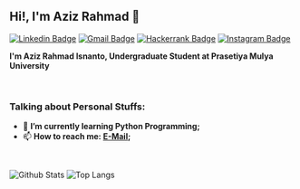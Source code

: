 ## Hi!, I'm Aziz Rahmad 👋

[![Linkedin Badge](https://img.shields.io/badge/-LinkedIn-blue?logo=Linkedin&logoColor=white&link=https://www.linkedin.com/in/azizrahmad/)](https://www.linkedin.com/in/azizrahmad/) 
[![Gmail Badge](https://img.shields.io/badge/-Gmail-red?logo=Gmail&logoColor=white&link=mailto:23502210001@student.prasetiyamulya.ac.id)](mailto:23502210001@student.prasetiyamulya.ac.id) 
[![Hackerrank Badge](https://img.shields.io/badge/-Hackerrank-green?logo=Hackerrank&logoColor=white&link=https://www.hackerrank.com/rhmdziz)](https://www.hackerrank.com/rhmdziz)
[![Instagram Badge](https://img.shields.io/badge/-Instagram-purple?logo=instagram&logoColor=white&link=https://instagram.com/thinkaboutziz/)](https://instagram.com/thinkaboutziz)

**I'm Aziz Rahmad Isnanto, Undergraduate Student at Prasetiya Mulya University**

&nbsp;

### Talking about Personal Stuffs:

- 🌱 **I’m currently learning Python Programming;** 
- 📫 **How to reach me: [E-Mail](mailto:23502210001@student.prasetiyamulya.ac.id);**

&nbsp;

![Github Stats](https://github-readme-stats.vercel.app/api?username=riyhs&theme=tokyonight&show_icons=true)
![Top Langs](https://github-readme-stats.vercel.app/api/top-langs/?username=riyhs&theme=tokyonight&layout=compact)

<!--
**rhmdziz/rhmdziz** is a ✨ _special_ ✨ repository because its `README.md` (this file) appears on your GitHub profile.

Here are some ideas to get you started:

- 🔭 I’m currently working on ...
- 🌱 I’m currently learning ...
- 👯 I’m looking to collaborate on ...
- 🤔 I’m looking for help with ...
- 💬 Ask me about ...
- 📫 How to reach me: ...
- 😄 Pronouns: ...
- ⚡ Fun fact: ...
-->

